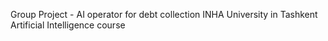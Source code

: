 Group Project - AI operator for debt collection
INHA University in Tashkent
Artificial Intelligence course
